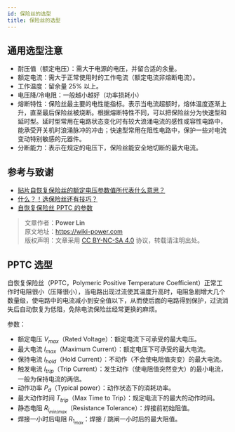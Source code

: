 ```yaml
---
id: 保险丝的选型
title: 保险丝的选型
---
```


## 通用选型注意

- 耐压值（额定电压）：需大于电源的电压，并留合适的余量。
- 额定电流：需大于正常使用时的工作电流（额定电流非熔断电流）。
- 工作温度：留余量 25% 以上。
- 电压降/冷电阻：一般越小越好（功率损耗小）
- 熔断特性：保险丝最主要的电性能指标。表示当电流超额时，熔体温度逐渐上升，直至最后保险丝被烧断。根据熔断特性不同，可以把保险丝分为快速型和延时型。延时型常用在电路状态变化时有较大浪涌电流的感性或容性电路中，能承受开关机时浪涌脉冲的冲击；快速型常用在阻性电路中，保护一些对电流变动特别敏感的元器件。
- 分断能力：表示在规定的电压下，保险丝能安全地切断的最大电流。

## 参考与致谢

- [贴片自恢复保险丝的额定电压参数值所代表什么意思？](http://www.tergy.com/297/933.html)
- [什么？！选保险丝还有技巧？](https://mp.weixin.qq.com/s/uJp8fnafHpVfJFnVWkfAWg)
- [自恢复保险丝 PPTC 的参数](https://semiware.com/pptc/pptc03.html)

> 文章作者：**Power Lin**  
> 原文地址：<https://wiki-power.com>  
> 版权声明：文章采用 [CC BY-NC-SA 4.0](https://creativecommons.org/licenses/by/4.0/deed.zh) 协议，转载请注明出处。

## PPTC 选型

自恢复保险丝（PPTC，Polymeric Positive Temperature Coefficient）正常工作时电阻很小（压降很小），当电路出现过流使其温度升高时，电阻急剧增大几个数量级，使电路中的电流减小到安全值以下，从而使后面的电路得到保护，过流消失后自动恢复为低阻，免除电流保险丝经常更换的麻烦。

参数：

- 额定电压 $V_{max}$（Rated Voltage）：额定电流下可承受的最大电压。
- 最大电流 $I_{max}$（Maximum Current）：额定电压下可承受的最大电流。
- 保持电流 $I_{hold}$（Hold Current）：不动作（不会使电阻值突变）的最大电流。
- 触发电流 $I_{trip}$（Trip Current）：发生动作（使电阻值突然变大）的最小电流，一般为保持电流的两倍。
- 动作功率 $P_d$（Typical power）：动作状态下的消耗功率。
- 最大动作时间 $T_{trip}$（Max Time to Trip）：规定电流下的最大的动作时间。
- 静态电阻 $R_{i_{min/max}}$（Resistance Tolerance）：焊接前初始阻值。
- 焊接一小时后电阻 $R_{1_{max}}$：焊接 / 跳闸一小时后的最大阻值。
